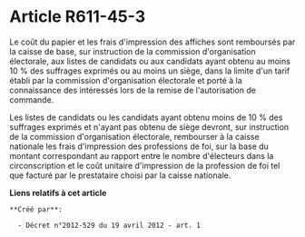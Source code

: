 # Article R611-45-3

Le coût du papier et les frais d'impression des affiches sont remboursés par la caisse de base, sur instruction de la
commission d'organisation électorale, aux listes de candidats ou aux candidats ayant obtenu au moins 10 % des suffrages
exprimés ou au moins un siège, dans la limite d'un tarif établi par la commission d'organisation électorale et porté à la
connaissance des intéressés lors de la remise de l'autorisation de commande. 

Les listes de candidats ou les candidats ayant obtenu moins de 10 % des suffrages exprimés et n'ayant pas obtenu de siège
devront, sur instruction de la commission d'organisation électorale, rembourser à la caisse nationale les frais d'impression
des professions de foi, sur la base du montant correspondant au rapport entre le nombre d'électeurs dans la circonscription
et le coût unitaire d'impression de la profession de foi tel que facturé par le prestataire choisi par la caisse nationale.

**Liens relatifs à cet article**

	**Créé par**:

	  - Décret n°2012-529 du 19 avril 2012 - art. 1
